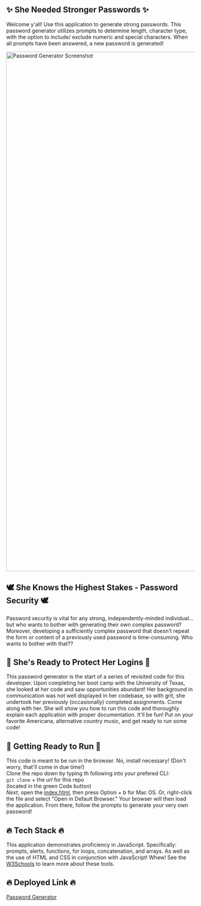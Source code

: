 ## :sparkles: She Needed Stronger Passwords :sparkles:
Welcome y'all! Use this application to generate strong passwords. This password generator utilizes prompts to determine length, character type, with the option to include/ exclude numeric and special characters. When all prompts have been answered, a new password is generated!

<img width="1390" alt="Password Generator Screenshot" src="https://user-images.githubusercontent.com/72477216/145661231-e389d45f-4454-4ba0-a033-2e7519d3b9c8.png">

## :dove: She Knows the Highest Stakes - Password Security :dove:
Password security is vital for any strong, independently-minded individual... but who wants to bother with generating their own complex password? Moreover, developing a sufficiently complex password that doesn't repeat the form or content of a previously used password is time-consuming. Who wants to bother with that??

## :muscle: She's Ready to Protect Her Logins :muscle:
This password generator is the start of a series of revisited code for this developer. Upon completing her boot camp with the University of Texas, she looked at her code and saw opportunities abundant! Her background in communication was not well displayed in her codebase, so with grit, she undertook her previously (occasionally) completed assignments. Come along with her. She will show you how to run this code and thoroughly explain each application with proper documentation. It'll be fun! Put on your favorite Americana, alternative country music, and get ready to run some code!

## :hiking_boot: Getting Ready to Run :hiking_boot:
This code is meant to be run in the browser. No, install necessary! (Don't worry, that'll come in due time!) 
<br>
Clone the repo down by typing th following into your prefered CLI:
<br>
`git clone` + the _url_ for this repo
<br>
(located in the green Code button)
<br>
_Next_, open the [index.html](./index.html), then press Option + b for Mac OS. Or, right-click the file and select "Open in Default Browser." Your browser will then load the application. From there, follow the prompts to generate your very own password!

## :fire: Tech Stack :fire:
This application demonstrates proficiency in JavaScript. Specifically: prompts, alerts, functions, for loops, concatenation, and arrays. As well as the use of HTML and CSS in conjunction with JavaScript! Whew! See the [W3Schools](www.w3schools.com) to learn more about these tools.

## :fire: Deployed Link :fire:
[Password Generator](https://k-league.github.io/PasswordGenerator/)